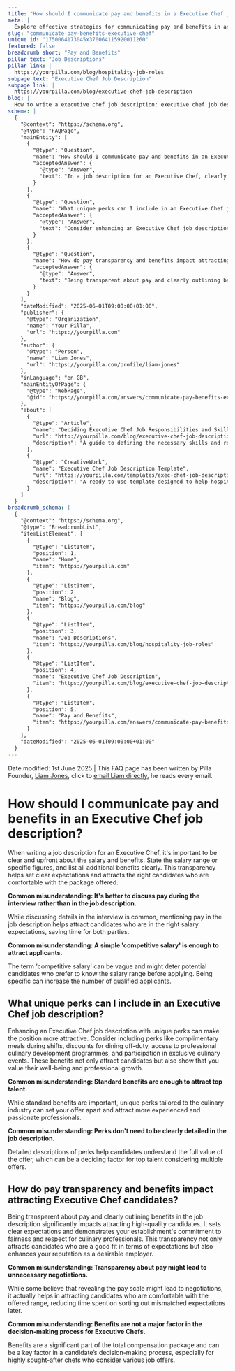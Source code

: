 ```yaml
---
title: "How should I communicate pay and benefits in a Executive Chef job description?"
meta: |
  Explore effective strategies for communicating pay and benefits in an Executive Chef job description to attract top talent.
slug: "communicate-pay-benefits-executive-chef"
unique id: "1750064173045x370064115920011260"
featured: false
breadcrumb short: "Pay and Benefits"
pillar text: "Job Descriptions"
pillar link: |
  https://yourpilla.com/blog/hospitality-job-roles
subpage text: "Executive Chef Job Description"
subpage link: |
  https://yourpilla.com/blog/executive-chef-job-description
blog: |
  How to write a executive chef job description: executive chef job description template included.
schema: |
  {
    "@context": "https://schema.org",
    "@type": "FAQPage",
    "mainEntity": [
      {
        "@type": "Question",
        "name": "How should I communicate pay and benefits in an Executive Chef job description?",
        "acceptedAnswer": {
          "@type": "Answer",
          "text": "In a job description for an Executive Chef, clearly and upfront mention the salary range or specific figures and list all additional benefits. This approach sets clear expectations and attracts candidates who are comfortable with the package offered."
        }
      },
      {
        "@type": "Question",
        "name": "What unique perks can I include in an Executive Chef job description?",
        "acceptedAnswer": {
          "@type": "Answer",
          "text": "Consider enhancing an Executive Chef job description with unique perks such as complimentary meals during shifts, discounts for dining off-duty, access to professional culinary development programmes, and participation in exclusive culinary events. These benefits show that you value their well-being and professional growth."
        }
      },
      {
        "@type": "Question",
        "name": "How do pay transparency and benefits impact attracting Executive Chef candidates?",
        "acceptedAnswer": {
          "@type": "Answer",
          "text": "Being transparent about pay and clearly outlining benefits in the job description helps attract high-quality candidates by setting clear expectations and demonstrating commitment to fairness and respect for culinary professionals. This enhances your reputation as a desirable employer."
        }
      }
    ],
    "dateModified": "2025-06-01T09:00:00+01:00",
    "publisher": {
      "@type": "Organization",
      "name": "Your Pilla",
      "url": "https://yourpilla.com"
    },
    "author": {
      "@type": "Person",
      "name": "Liam Jones",
      "url": "https://yourpilla.com/profile/liam-jones"
    },
    "inLanguage": "en-GB",
    "mainEntityOfPage": {
      "@type": "WebPage",
      "@id": "https://yourpilla.com/answers/communicate-pay-benefits-executive-chef"
    },
    "about": [
      {
        "@type": "Article",
        "name": "Deciding Executive Chef Job Responsibilities and Skills",
        "url": "http://yourpilla.com/blog/executive-chef-job-description",
        "description": "A guide to defining the necessary skills and responsibilities for an Executive Chef, helping employers create effective job descriptions."
      },
      {
        "@type": "CreativeWork",
        "name": "Executive Chef Job Description Template",
        "url": "https://yourpilla.com/templates/exec-chef-job-description",
        "description": "A ready-to-use template designed to help hospitality businesses outline the duties and requirements for an Executive Chef role."
      }
    ]
  }
breadcrumb_schema: |
  {
    "@context": "https://schema.org",
    "@type": "BreadcrumbList",
    "itemListElement": [
      {
        "@type": "ListItem",
        "position": 1,
        "name": "Home",
        "item": "https://yourpilla.com"
      },
      {
        "@type": "ListItem",
        "position": 2,
        "name": "Blog",
        "item": "https://yourpilla.com/blog"
      },
      {
        "@type": "ListItem",
        "position": 3,
        "name": "Job Descriptions",
        "item": "https://yourpilla.com/blog/hospitality-job-roles"
      },
      {
        "@type": "ListItem",
        "position": 4,
        "name": "Executive Chef Job Description",
        "item": "https://yourpilla.com/blog/executive-chef-job-description"
      },
      {
        "@type": "ListItem",
        "position": 5,
        "name": "Pay and Benefits",
        "item": "https://yourpilla.com/answers/communicate-pay-benefits-executive-chef"
      }
    ],
    "dateModified": "2025-06-01T09:00:00+01:00"
  }
---
```


Date modified: 1st June 2025 | This FAQ page has been written by Pilla Founder, [Liam Jones](https://yourpilla.com/profile/liam-jones), click to [email Liam directly](https://mailto:liam@yourpilla.com), he reads every email.

# How should I communicate pay and benefits in an Executive Chef job description?

When writing a job description for an Executive Chef, it's important to be clear and upfront about the salary and benefits. State the salary range or specific figures, and list all additional benefits clearly. This transparency helps set clear expectations and attracts the right candidates who are comfortable with the package offered.

**Common misunderstanding: It's better to discuss pay during the interview rather than in the job description.**

While discussing details in the interview is common, mentioning pay in the job description helps attract candidates who are in the right salary expectations, saving time for both parties.

**Common misunderstanding: A simple 'competitive salary' is enough to attract applicants.**

The term 'competitive salary' can be vague and might deter potential candidates who prefer to know the salary range before applying. Being specific can increase the number of qualified applicants.

## What unique perks can I include in an Executive Chef job description?

Enhancing an Executive Chef job description with unique perks can make the position more attractive. Consider including perks like complimentary meals during shifts, discounts for dining off-duty, access to professional culinary development programmes, and participation in exclusive culinary events. These benefits not only attract candidates but also show that you value their well-being and professional growth.

**Common misunderstanding: Standard benefits are enough to attract top talent.**

While standard benefits are important, unique perks tailored to the culinary industry can set your offer apart and attract more experienced and passionate professionals.

**Common misunderstanding: Perks don't need to be clearly detailed in the job description.**

Detailed descriptions of perks help candidates understand the full value of the offer, which can be a deciding factor for top talent considering multiple offers.

## How do pay transparency and benefits impact attracting Executive Chef candidates?

Being transparent about pay and clearly outlining benefits in the job description significantly impacts attracting high-quality candidates. It sets clear expectations and demonstrates your establishment's commitment to fairness and respect for culinary professionals. This transparency not only attracts candidates who are a good fit in terms of expectations but also enhances your reputation as a desirable employer.

**Common misunderstanding: Transparency about pay might lead to unnecessary negotiations.**

While some believe that revealing the pay scale might lead to negotiations, it actually helps in attracting candidates who are comfortable with the offered range, reducing time spent on sorting out mismatched expectations later.

**Common misunderstanding: Benefits are not a major factor in the decision-making process for Executive Chefs.**

Benefits are a significant part of the total compensation package and can be a key factor in a candidate’s decision-making process, especially for highly sought-after chefs who consider various job offers.